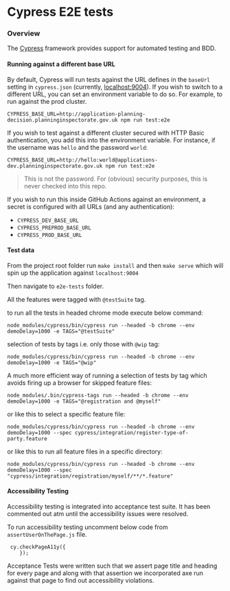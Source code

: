 # Cypress E2E tests

### Overview

The [Cypress](https://docs.cypress.io/guides/overview/why-cypress.html#In-a-nutshell) framework provides support 
for automated testing and BDD. 

#### Running against a different base URL

By default, Cypress will run tests against the URL defines in the `baseUrl` setting in `cypress.json` (currently,
[localhost:9004](http://localhost:9004)). If you wish to switch to a different URL, you can set an environment
variable to do so. For example, to run against the prod cluster.

```shell
CYPRESS_BASE_URL=http://application-planning-decision.planninginspectorate.gov.uk npm run test:e2e
```

If you wish to test against a different cluster secured with HTTP Basic authentication, you add this into the
environment variable. For instance, if the username was `hello` and the password `world`:

```shell
CYPRESS_BASE_URL=http://hello:world@applications-dev.planninginspectorate.gov.uk npm run test:e2e
```

> This is not the password. For (obvious) security purposes, this is never checked into this repo.

If you wish to run this inside GitHub Actions against an environment, a secret is configured with all URLs (and
any authentication):
 - `CYPRESS_DEV_BASE_URL`
 - `CYPRESS_PREPROD_BASE_URL`
 - `CYPRESS_PROD_BASE_URL`



#### Test data
From the project root folder run `make install` and then `make serve` which will spin up the application against `localhost:9004`

Then navigate to `e2e-tests` folder.

All the features were tagged with `@testSuite` tag.

to run all the tests in headed chrome mode execute below command:
```
node_modules/cypress/bin/cypress run --headed -b chrome --env demoDelay=1000 -e TAGS="@testSuite"
```
selection of tests by tags i.e. only those with `@wip` tag:
```
node_modules/cypress/bin/cypress run --headed -b chrome --env demoDelay=1000 -e TAGS="@wip"
```
A much more efficient way of running a selection of tests by tag which avoids firing up a browser for skipped feature files:
```
node_modules/.bin/cypress-tags run --headed -b chrome --env demoDelay=1000 -e TAGS="@registration and @myself"
```
or like this to select a specific feature file:
```
node_modules/cypress/bin/cypress run --headed -b chrome --env demoDelay=1000 --spec cypress/integration/register-type-of-party.feature
```
or like this to run all feature files in a specific directory:
```
node_modules/cypress/bin/cypress run --headed -b chrome --env demoDelay=1000 --spec "cypress/integration/registration/myself/**/*.feature"
```

#### Accessibility Testing

Accessibility testing is integrated into acceptance test suite. It has been commented out atm until the accessibility issues were resolved. 

To run accessibility testing uncomment below code from `assertUserOnThePage.js` file. 

```
 cy.checkPageA11y({
    });
```

Acceptance Tests were written such that we assert page title and heading for every page and along with that assertion we incorporated axe run against that page to find out accessibility violations.
